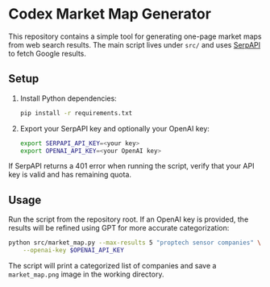 # Codex Market Map Generator

This repository contains a simple tool for generating one-page market maps from web search results. The main script lives under `src/` and uses [SerpAPI](https://serpapi.com/) to fetch Google results.

## Setup

1. Install Python dependencies:
   ```bash
   pip install -r requirements.txt
   ```
2. Export your SerpAPI key and optionally your OpenAI key:
   ```bash
   export SERPAPI_API_KEY=<your key>
   export OPENAI_API_KEY=<your OpenAI key>
   ```

If SerpAPI returns a 401 error when running the script, verify that your API key is valid and has remaining quota.

## Usage

Run the script from the repository root. If an OpenAI key is provided, the
results will be refined using GPT for more accurate categorization:

```bash
python src/market_map.py --max-results 5 "proptech sensor companies" \
    --openai-key $OPENAI_API_KEY
```

The script will print a categorized list of companies and save a `market_map.png` image in the working directory.
